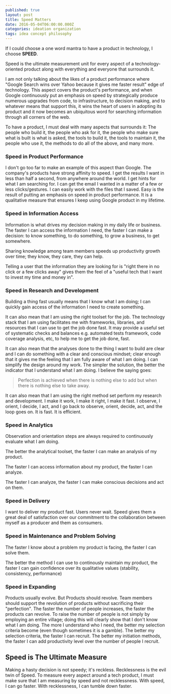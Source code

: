 ```yaml
---
published: true
layout: post
title: Speed Matters
date: 2016-05-04T06:00:00.000Z
categories: ideation organization
tags: idea concept philosophy
---
```

If I could choose a one word mantra to have a product in technology, I choose **SPEED**.

Speed is the ultimate measurement unit for every aspect of a technology-oriented product along with everything and everyone that surrounds it.

I am not only talking about the likes of a product performance where "Google Search wins over Yahoo because it gives me faster result" edge of technology. This aspect covers the product's performance, and when Google continuously put an emphasis on speed by strategically produce numerous upgrades from code, to infrastructure, to decision making, and to whatever means that support this, it wins the heart of users in adopting its product and it now becomes an ubiquitous word for searching information through all corners of the web. 

To have a product, I must deal with many aspects that surrounds it: The people who build it, the people who ask for it, the people who make sure what is built is what is asked, the tools to build it, the tools to maintain it, the people who use it, the methods to do all of the above, and many more.

### Speed in Product Performance

I don't go too far to make an example of this aspect than Google. The company's products have strong affinity to speed. I get the results I want in less than half a second, from anywhere around the world. I get hints for what I am searching for. I can get the email I wanted in a matter of a few or less clicks/gestures. I can easily work with the files that I saved. Easy is the result of putting an emphasis on speed in product performance. It is a qualitative measure that ensures I keep using Google product in my lifetime.

### Speed in Information Access

Information is what drives my decision making in my daily life or business. The faster I can access the information I need, the faster I can make a decision: to know something, to do something, to grow a business, to get somewhere.

Sharing knowledge among team members speeds up productivity growth over time; they know, they care, they can help.

Telling a user that the information they are looking for is "right there in no click or a few clicks away" gives them the feel of a "useful tech that I want to invest my time and money in". 

### Speed in Research and Development

Building a thing fast usually means that I know what I am doing; I can quickly gain access of the information I need to create something.

It can also mean that I am using the right toolset for the job. The technology stack that I am using facilitates me with frameworks, libraries, and resources that I can use to get the job done fast. It may provide a useful set of systematic checks and balances e.g. automated tests framework, code coverage analysis, etc, to help me to get the job done, fast.

It can also mean that the analyses done to the thing I want to build are clear and I can do something with a clear and conscious mindset; clear enough that it gives me the feeling that I am fully aware of what I am doing. I can simplify the design around my work. The simpler the solution, the better the indicator that I understand what I am doing. I believe the saying goes: 

> Perfection is achieved when there is nothing else to add but when there is nothing else to take away.

It can also mean that I am using the right method set perform my research and development. I make it work, I make it right, I make it fast. I observe, I orient, I decide, I act, and I go back to observe, orient, decide, act, and the loop goes on. It is fast. It is efficient.

### Speed in Analytics

Observation and orientation steps are always required to continuously evaluate what I am doing. 

The better the analytical toolset, the faster I can make an analysis of my product.

The faster I can access information about my product, the faster I can analyze.

The faster I can analyze, the faster I can make conscious decisions and act on them.

### Speed in Delivery

I want to deliver my product fast. Users never wait. Speed gives them a great deal of satisfaction over our commitment to the collaboration between myself as a producer and them as consumers.

### Speed in Maintenance and Problem Solving

The faster I know about a problem my product is facing, the faster I can solve them.

The better the method I can use to continously maintain my product, the faster I can gain confidence over its qualitative values (stability, consistency, performance)

### Speed in Expanding

Products usually evolve. But Products should revolve. Team members should support the revolution of products without sacrificing their "perfection". The faster the number of people increases, the faster the products can revolve. To raise the number of people is not simply by employing an entire village; doing this will clearly show that I don't know what I am doing. The more I understand who I need, the better my selection criteria become (even though sometimes it is a gamble). The better my selection criteria, the faster I can recruit. The better my initiation methods, the faster I can add productivity level over the number of people I recruit.

## Speed is The Ultimate Measure

Making a hasty decision is not speedy; it's reckless. Recklessness is the evil twin of Speed. To measure every aspect around a tech product, I must make sure that I am measuring by speed and not recklessness. With speed, I can go faster. With recklessness, I can tumble down faster.
